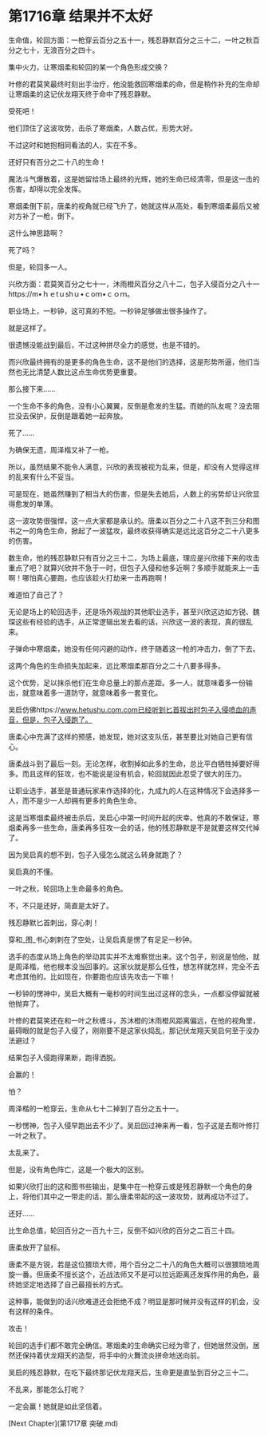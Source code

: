 # 第1716章 结果并不太好

生命值，轮回方面：一枪穿云百分之五十一，残忍静默百分之三十二，一叶之秋百分之七十，无浪百分之四十。

集中火力，让寒烟柔和轮回的某一个角色形成交换？

叶修的君莫笑最终时刻出手治疗，他没能救回寒烟柔的命，但是稍作补充的生命却让寒烟柔的这记伏龙翔天终于命中了残忍静默。

受死吧！

他们顶住了这波攻势，击杀了寒烟柔，人数占优，形势大好。

不过这时和她抱相同看法的人，实在不多。

还好只有百分之二十八的生命！

魔法斗气爆散着，这是她留给场上最终的光辉，她的生命已经清零，但是这一击的伤害，却得以完全发挥。

寒烟柔倒下前，唐柔的视角就已经飞升了，她就这样从高处，看到寒烟柔最后又被对方补了一枪，倒下。

这什么神思路啊？

死了吗？

但是，轮回多一人。

兴欣方面：君莫笑百分之七十一，沐雨橙风百分之八十二，包子入侵百分之八十一https://m•ｈｅtｕshｕ•ｃoｍ•ｃｏｍ。

职业场上，一秒钟，这可真的不短。一秒钟足够做出很多操作了。

就是这样了。

很遗憾没能战到最后，不过这种拼尽全力的感觉，也是不错的。

而兴欣最终拥有的是更多的角色生命，这不是他们的选择，这是形势所逼，他们当然也无比清楚人数比这点生命优势更重要。

那么接下来……

一个生命不多的角色，没有小心翼翼，反倒是愈发的生猛。而她的队友呢？没去阻拦没去保护，反倒是跟着她一起奔放。

死了……

为确保无遗，周泽楷又补了一枪。

所以，虽然结果不能令人满意，兴欣的表现被视为乱来，但是，却没有人觉得这样的乱来有什么不妥当。

可是现在，她虽然赚到了相当大的伤害，但是失去她后，人数上的劣势却让兴欣显得愈发的单薄。

这一波攻势很强悍，这一点大家都是承认的。唐柔以百分之二十八这不到三分和图书之一的角色生命，掀起了一波猛攻，最终收获得确实是远比这百分之二十八更多的伤害。

数生命，他的残忍静默只有百分之三十二，为场上最底，理应是兴欣接下来的攻击重点了吧？就算兴欣并不急于一时，但包子入侵和他多近啊？多顺手就能来上一击啊！哪怕真心要跑，也应该趁火打劫来一击再跑啊！

难道怕了自己了？

无论是场上的轮回选手，还是场外观战的其他职业选手，甚至兴欣这边如方锐、魏琛这些有经验的选手，从正常逻辑出发去看的话，兴欣这一波的表现，真的很乱来。

子弹命中寒烟柔，她没有任何闪避的动作，终于随着这一枪的冲击力，倒了下去。

这两个角色的生命损失加起来，远比寒烟柔那百分之二十八要多得多。

这个优势，足以抹杀他们在生命总量上的那点差距。多一人，就意味着多一份输出，就意味着多一道防守，就意味着多一套变化。

吴启仿佛https://www.hetushu.com.com已经听到匕首拔出时包子入侵喷血的声音，但是，包子入侵跑了。

唐柔心中充满了这样的预感，她发现，她对这支队伍，甚至要比对她自己更有信心。

唐柔战斗到了最后一刻。无论怎样，收割掉如此多的生命，总比平白牺牲掉要好得多。而且这样的狂攻，也不能说是没有机会，轮回就因此忍受了很大的压力。

让职业选手，甚至是普通玩家来作选择的化，九成九的人在这种情况下会选择多一人，而不是少一人却拥有更多的角色生命。

这是当寒烟柔最终被击杀后，吴启心中第一时间升起的庆幸。他真的不敢保证，寒烟柔再多一些生命，唐柔再多狂攻一会的话，他的残忍静默是不是就要这样交代掉了。

因为吴启真的想不到，包子入侵怎么就这么转身就跑了？

吴启真的不懂。

一叶之秋，轮回场上生命最多的角色。

不，不只是还好，简直是太好了。

残忍静默匕首刺出，穿心刺！

穿和_图_书心刺刺在了空处，让吴启真是愣了有足足一秒钟。

选手的态度从场上角色的举动其实并不太难察觉出来。这个包子，别说是怕他，就是周泽楷，他也根本没当回事的。这家伙就是那么任性，想怎样就怎样，完全不去考虑其他的。比如现在，你要跑也应该先攻击一下嘛！

一秒钟的愣神中，吴启大概有一毫秒的时间生出过这样的念头，一点都没停留就被他抛弃了。

叶修的君莫笑还在和一叶之秋缠斗，苏沐橙的沐雨橙风距离偏远，在他的视角里，最碍眼的就是包子入侵了，刚刚要不是这家伙捣乱，那记伏龙翔天吴启何至于没办法避过？

结果包子入侵跑得果断，跑得洒脱。

会赢的！

怕？

周泽楷的一枪穿云，生命从七十二掉到了百分之五十一。

一秒愣神，包子入侵早跑出去不少了。吴启回过神来再一看，包子这是去帮叶修打一叶之秋了。

太乱来了。

但是，没有角色阵亡，这是一个极大的区别。

如果兴欣打出的这和图书些输出，是集中在一枪穿云或是残忍静默一个角色的身上，将他们其中之一带走的话，那么唐柔带起的这一波攻势，就再成功不过了。

还好……

比生命总值，轮回百分之一百九十三，反倒不如兴欣的百分之二百三十四。

唐柔放开了鼠标。

唐柔不是方锐，若是这位猥琐大师，用个百分之二十八的角色大概可以很猥琐地周旋一番。但唐柔不擅长这个，近战法师又不是可以拉远距离还发挥作用的角色，最终她坚定地选择了自己最擅长的方式。

这种事，能做到的话兴欣难道还会拒绝不成？明显是那时候并没有这样的机会，没有这样的条件。

攻击！

轮回的选手们都不敢完全确信。寒烟柔的生命确实已经为零了，但她居然没倒，居然还保持着伏龙翔天的造型，将手中的火舞流炎拼命地送向前。

吴启的残忍静默，在吃下最终那记伏龙翔天后，生命更是直坠到百分之三十二。

不乱来，那能怎么打呢？

一定会赢！她就是如此坚信着。



[Next Chapter](第1717章 突破.md)